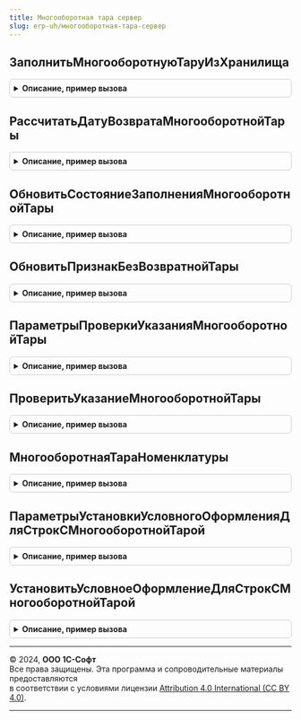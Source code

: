 ```yaml
---
title: Многооборотная тара сервер
slug: erp-uh/многооборотная-тара-сервер
---
```



## ЗаполнитьМногооборотнуюТаруИзХранилища
<details style="margin: 1em 0; padding: 0.5em; border: 1px solid #ccc; border-radius: 6px;">

<summary style="font-weight: bold; cursor: pointer;">Описание, пример вызова</summary>

```bsl

// Заполняет в документе подобранную обработкой многооборотную тару
//
// Параметры:
// Объект - ДокументОбъект            - Документ, в котором необходимо заполнить многооборотную тару.
// АдресТарыВХранилище                - Строка - Адрес таблицы многооборотной тары во временном хранилище.
// ИмяТаблицы                         - Строка - Имя таблицы документа, в которой необходимо заполнить многооборотную тару.
// ИменаКолонок                       - Строка - Имена колонок таблицы, по которым необходимо осуществлять поиск строк.
//                                              "Номенклатура, Характеристика, Склад, Дата" (Имена могут меняться в
//                                              зависимости от документа).
// СтруктураДействийИзмененныеСтроки  - Структура - Действия с измененными строками.
// СтруктураДействийДобавленныеСтроки - Структура - Действия с добавленными строками.
// КэшированныеЗначения               - см. ОбработкаТабличнойЧастиКлиентСервер.ПолучитьСтруктуруКэшируемыеЗначения
//
Процедура ЗаполнитьМногооборотнуюТаруИзХранилища(Объект, Экспорт
```

Пример вызова
```bsl
МногооборотнаяТараСервер.ЗаполнитьМногооборотнуюТаруИзХранилища(Объект, );
```
</details>

## РассчитатьДатуВозвратаМногооборотнойТары
<details style="margin: 1em 0; padding: 0.5em; border: 1px solid #ccc; border-radius: 6px;">

<summary style="font-weight: bold; cursor: pointer;">Описание, пример вызова</summary>

```bsl

// Рассчитывает дату возврата многооборотной тары по условиям соглашения
//
// Параметры:
//  Объект                                   - ДокументОбъект - Документ, для которого считается срок возврата тары
//  СрокВозвратаМногооборотнойТары           - Число - Срок возврата многооборотной тары в днях
//  РассчитыватьДатуВозвратаТарыПоКалендарю  - Булево - Определяет вариант расчета даты: по всем дня или по основному
//                                                      календарю предприятия.
//  Календарь                                - СправочникСсылка.ПроизводственныеКалендари - Определяет календарь
//                                                                                          возврата тары.
//
// Возвращаемое значение:
//  Дата - рассчитанная дата возврата.
//
Функция РассчитатьДатуВозвратаМногооборотнойТары(Знач Объект, Экспорт
```

Пример вызова
```bsl
Результат = МногооборотнаяТараСервер.РассчитатьДатуВозвратаМногооборотнойТары(Объект, );
```
</details>

## ОбновитьСостояниеЗаполненияМногооборотнойТары
<details style="margin: 1em 0; padding: 0.5em; border: 1px solid #ccc; border-radius: 6px;">

<summary style="font-weight: bold; cursor: pointer;">Описание, пример вызова</summary>

```bsl

// Сбрасывает состояние заполнения многооборотной тары в документе после изменения табличной части.
//
// Параметры:
// 	СостояниеЗаполненияМногооборотнойТары - ПеречислениеСсылка.СостоянияЗаполненияМногооборотнойТары -
//
Процедура ОбновитьСостояниеЗаполненияМногооборотнойТары(СостояниеЗаполненияМногооборотнойТары) Экспорт
```

Пример вызова
```bsl
МногооборотнаяТараСервер.ОбновитьСостояниеЗаполненияМногооборотнойТары(СостояниеЗаполненияМногооборотнойТары) 
```
</details>

## ОбновитьПризнакБезВозвратнойТары
<details style="margin: 1em 0; padding: 0.5em; border: 1px solid #ccc; border-radius: 6px;">

<summary style="font-weight: bold; cursor: pointer;">Описание, пример вызова</summary>

```bsl

// Обновляет связанные с возвратной тарой колонки таблицы
//
// Параметры:
// Товары - ДанныеФормыКоллекция - Таблица документа, в которой необходимо обновить колонки
// ВернутьМногооборотнуюТару - Булево - если Истина, то тара возвратная
// СтруктураДополнительныхДействий - Структура - Дополнительные действия, которые необходимо выполнить.
//
Процедура ОбновитьПризнакБезВозвратнойТары(Товары, ВернутьМногооборотнуюТару, СтруктураДополнительныхДействий = Неопределено) Экспорт
```

Пример вызова
```bsl
МногооборотнаяТараСервер.ОбновитьПризнакБезВозвратнойТары(Товары, ВернутьМногооборотнуюТару, СтруктураДополнительныхДействий);
```
</details>

## ПараметрыПроверкиУказанияМногооборотнойТары
<details style="margin: 1em 0; padding: 0.5em; border: 1px solid #ccc; border-radius: 6px;">

<summary style="font-weight: bold; cursor: pointer;">Описание, пример вызова</summary>

```bsl

// Возвращает структуру параметров проверки указания многооборотной тары в документе
//
// Возвращаемое значение:
//  Структура - структура с полями:
//   * ИмяТЧ      - Строка - имя табличной части документа, которую нужно проверить
//   * ЕстьЯчейки - Булево - признак, что в ТЧ есть ячейки.
//
Функция ПараметрыПроверкиУказанияМногооборотнойТары() Экспорт
```

Пример вызова
```bsl
Результат = МногооборотнаяТараСервер.ПараметрыПроверкиУказанияМногооборотнойТары() 
```
</details>

## ПроверитьУказаниеМногооборотнойТары
<details style="margin: 1em 0; padding: 0.5em; border: 1px solid #ccc; border-radius: 6px;">

<summary style="font-weight: bold; cursor: pointer;">Описание, пример вызова</summary>

```bsl

// Процедура проверят, что в табличной части тары указано не меньше, чем упаковок, которые ее требуют.
//
// Параметры:
//		Объект - ДокументОбъект - проверяемый документ
//		ПараметрыПроверкиУказанияМногооборотнойТары - Структура - возвращается функцией ПараметрыПроверкиУказанияМногооборотнойТары
//		Отказ - Булево - результат проверки.
//
Процедура ПроверитьУказаниеМногооборотнойТары(Объект, ПараметрыПроверкиУказанияМногооборотнойТары, Отказ) Экспорт
```

Пример вызова
```bsl
МногооборотнаяТараСервер.ПроверитьУказаниеМногооборотнойТары(Объект, ПараметрыПроверкиУказанияМногооборотнойТары, Отказ) 
```
</details>

## МногооборотнаяТараНоменклатуры
<details style="margin: 1em 0; padding: 0.5em; border: 1px solid #ccc; border-radius: 6px;">

<summary style="font-weight: bold; cursor: pointer;">Описание, пример вызова</summary>

```bsl

// Функция возвращает таблицу многооборотной тары по номенклатуре и упаковке (с учетом иерархии упаковок).
//
// Параметры:
//  Номенклатура - СправочникСсылка.Номенклатура - номенклатура для отбора.
//  Упаковка - СправочникСсылка.УпаковкиЕдиницыИзмерения - упаковка для отбора.
//
//  Возвращаемое значение:
//   ТаблицаЗначений - таблица значений с колонками:
//    * Номенклатура               - СправочникСсылка.Номенклатура - номенклатура тары для переданного товара.
//    * Характеристика             - СправочникСсылка.ХарактеристикиНоменклатуры - характеристика тары для переданного товара.
//    * ХарактеристикиИспользуются - Булево - признак использования характеристик для номенклатура тары.
//    * Количество                 - Число - количество номенклатуры.
//
Функция МногооборотнаяТараНоменклатуры(Номенклатура, Упаковка) Экспорт
```

Пример вызова
```bsl
Результат = МногооборотнаяТараСервер.МногооборотнаяТараНоменклатуры(Номенклатура, Упаковка) 
```
</details>

## ПараметрыУстановкиУсловногоОформленияДляСтрокСМногооборотнойТарой
<details style="margin: 1em 0; padding: 0.5em; border: 1px solid #ccc; border-radius: 6px;">

<summary style="font-weight: bold; cursor: pointer;">Описание, пример вызова</summary>

```bsl

// Функция-конструктор параметров установки условного оформления строк с многооборотной тарой.
//
// Возвращаемое значение:
// 	Структура - Структура параметров:
//      * Форма - ФормаКлиентскогоПриложения - Содержит данную форму
//      * ЭтоПоступление - Булево - Истина, если это документ поступления
//      * ИмяПоляВводаСтавкиНДС - Строка - Наименование элемента формы, содержащего ставку НДС, если оно отличается от "ТоварыСтавкаНДС"
//      * ИмяПоляВводаЦены - Строка - Наименование элемента формы, содержащего цену, если оно отличается от "ТоварыЦена"
//      * ИмяПоляВводаСуммы - Строка - Наименование элемента формы, содержащего сумму, если оно отличается от "ТоварыСумма"
//      * ПутьКТЧОтбора - Строка - Полный путь к ТЧ, содержащей указанные выше поля, если он отличается от "Объект.Товары.
//
Функция ПараметрыУстановкиУсловногоОформленияДляСтрокСМногооборотнойТарой() Экспорт
```

Пример вызова
```bsl
Результат = МногооборотнаяТараСервер.ПараметрыУстановкиУсловногоОформленияДляСтрокСМногооборотнойТарой() 
```
</details>

## УстановитьУсловноеОформлениеДляСтрокСМногооборотнойТарой
<details style="margin: 1em 0; padding: 0.5em; border: 1px solid #ccc; border-radius: 6px;">

<summary style="font-weight: bold; cursor: pointer;">Описание, пример вызова</summary>

```bsl

// Устанавливаем условное оформление цены, суммы, ставки НДС строк с многооборотной тарой.
//
// Параметры:
// 	ПараметрыУстановки - см. МногооборотнаяТараСервер.ПараметрыУстановкиУсловногоОформленияДляСтрокСМногооборотнойТарой
//
Процедура УстановитьУсловноеОформлениеДляСтрокСМногооборотнойТарой(ПараметрыУстановки) Экспорт
```

Пример вызова
```bsl
МногооборотнаяТараСервер.УстановитьУсловноеОформлениеДляСтрокСМногооборотнойТарой(ПараметрыУстановки) 
```
</details>

---

© 2024, **ООО 1С-Софт**  
Все права защищены. Эта программа и сопроводительные материалы предоставляются  
в соответствии с условиями лицензии [Attribution 4.0 International (CC BY 4.0)](https://creativecommons.org/licenses/by/4.0/legalcode).

---
